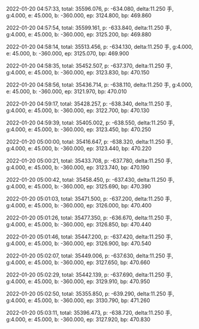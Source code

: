 2022-01-20 04:57:33, total: 35596.076, p: -634.080, delta:11.250 手, g:4.000, e: 45.000, b: -360.000, ep: 3124.800, bp: 469.860

2022-01-20 04:57:54, total: 35599.161, p: -633.840, delta:11.250 手, g:4.000, e: 45.000, b: -360.000, ep: 3125.200, bp: 469.880

2022-01-20 04:58:14, total: 35513.456, p: -634.130, delta:11.250 手, g:4.000, e: 45.000, b: -360.000, ep: 3125.070, bp: 469.900

2022-01-20 04:58:35, total: 35452.507, p: -637.370, delta:11.250 手, g:4.000, e: 45.000, b: -360.000, ep: 3123.830, bp: 470.150

2022-01-20 04:58:56, total: 35436.714, p: -638.110, delta:11.250 手, g:4.000, e: 45.000, b: -360.000, ep: 3121.970, bp: 470.010

2022-01-20 04:59:17, total: 35428.257, p: -638.340, delta:11.250 手, g:4.000, e: 45.000, b: -360.000, ep: 3122.700, bp: 470.130

2022-01-20 04:59:39, total: 35405.002, p: -638.550, delta:11.250 手, g:4.000, e: 45.000, b: -360.000, ep: 3123.450, bp: 470.250

2022-01-20 05:00:00, total: 35416.647, p: -638.320, delta:11.250 手, g:4.000, e: 45.000, b: -360.000, ep: 3123.440, bp: 470.220

2022-01-20 05:00:21, total: 35433.708, p: -637.780, delta:11.250 手, g:4.000, e: 45.000, b: -360.000, ep: 3123.740, bp: 470.190

2022-01-20 05:00:42, total: 35458.450, p: -637.430, delta:11.250 手, g:4.000, e: 45.000, b: -360.000, ep: 3125.690, bp: 470.390

2022-01-20 05:01:03, total: 35471.500, p: -637.200, delta:11.250 手, g:4.000, e: 45.000, b: -360.000, ep: 3126.000, bp: 470.400

2022-01-20 05:01:26, total: 35477.350, p: -636.670, delta:11.250 手, g:4.000, e: 45.000, b: -360.000, ep: 3126.850, bp: 470.440

2022-01-20 05:01:46, total: 35447.200, p: -637.420, delta:11.250 手, g:4.000, e: 45.000, b: -360.000, ep: 3126.900, bp: 470.540

2022-01-20 05:02:07, total: 35449.006, p: -637.630, delta:11.250 手, g:4.000, e: 45.000, b: -360.000, ep: 3127.650, bp: 470.660

2022-01-20 05:02:29, total: 35442.139, p: -637.690, delta:11.250 手, g:4.000, e: 45.000, b: -360.000, ep: 3129.910, bp: 470.950

2022-01-20 05:02:50, total: 35355.850, p: -639.290, delta:11.250 手, g:4.000, e: 45.000, b: -360.000, ep: 3130.790, bp: 471.260

2022-01-20 05:03:11, total: 35396.473, p: -638.720, delta:11.250 手, g:4.000, e: 45.000, b: -360.000, ep: 3127.920, bp: 470.830